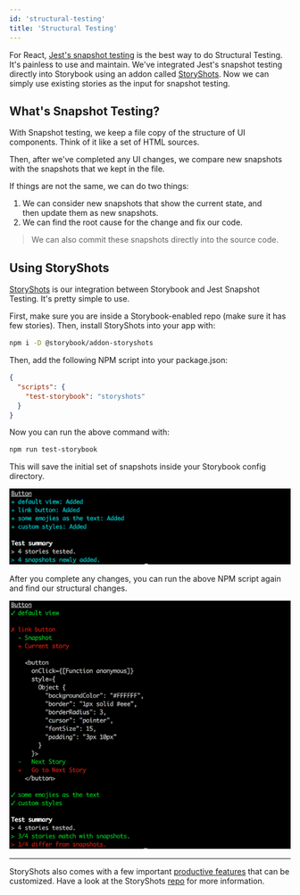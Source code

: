```yaml
---
id: 'structural-testing'
title: 'Structural Testing'
---
```


For React, [Jest's snapshot testing](https://facebook.github.io/jest/blog/2016/07/27/jest-14.html) is the best way to do Structural Testing.
It's painless to use and maintain.
We've integrated Jest's snapshot testing directly into Storybook using an addon called [StoryShots](https://github.com/storybooks/storybook/tree/master/addons/storyshots).
Now we can simply use existing stories as the input for snapshot testing.

## What's Snapshot Testing?

With Snapshot testing, we keep a file copy of the structure of UI components.
Think of it like a set of HTML sources.

Then, after we've completed any UI changes, we compare new snapshots with the snapshots that we kept in the file.

If things are not the same, we can do two things:

1.  We can consider new snapshots that show the current state, and then update them as new snapshots.
2.  We can find the root cause for the change and fix our code.

> We can also commit these snapshots directly into the source code.

## Using StoryShots

[StoryShots](https://github.com/storybooks/storybook/tree/master/addons/storyshots) is our integration between Storybook and Jest Snapshot Testing.
It's pretty simple to use.

First, make sure you are inside a Storybook-enabled repo (make sure it has few stories).
Then, install StoryShots into your app with:

```sh
npm i -D @storybook/addon-storyshots
```

Then, add the following NPM script into your package.json:

```json
{
  "scripts": {
    "test-storybook": "storyshots"
  }
}
```

Now you can run the above command with:

```sh
npm run test-storybook
```

This will save the initial set of snapshots inside your Storybook config directory.

![StoryShots First](../static/storyshots-first-run.png)

After you complete any changes, you can run the above NPM script again and find our structural changes.

![StoryShots Diff View](../static/storyshots-diff-view.png)

* * *

StoryShots also comes with a few important [productive features](https://github.com/storybooks/storybook/tree/master/addons/storyshots#key-features) that can be customized.
Have a look at the StoryShots [repo](https://github.com/storybooks/storybook/tree/master/addons/storyshots) for more information.
